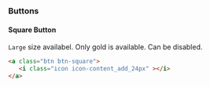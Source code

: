 ### Buttons

#### Square Button
`Large` size availabel.
Only gold is available.
Can be disabled.


```html
<a class="btn btn-square">
   <i class="icon icon-content_add_24px" ></i>
</a>
```
